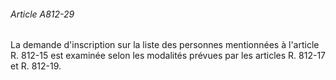 ###### Article A812-29

La demande d'inscription sur la liste des personnes mentionnées à l'article R. 812-15 est examinée selon les modalités prévues par les articles R. 812-17 et R. 812-19.

